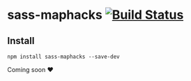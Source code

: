 # sass-maphacks [![Build Status](https://travis-ci.org/ItsJonQ/sass-maphacks.svg?branch=master)](https://travis-ci.org/ItsJonQ/sass-maphacks)

## Install
```
npm install sass-maphacks --save-dev
```

Coming soon ❤️
